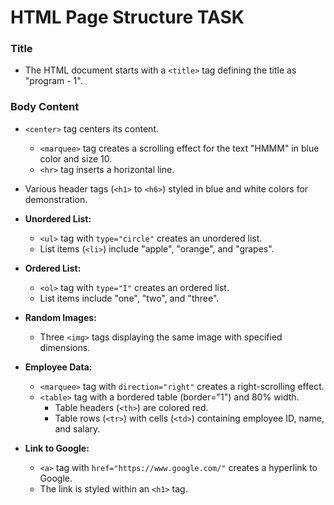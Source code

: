 # HTML Page Structure TASK

### Title
- The HTML document starts with a `<title>` tag defining the title as "program - 1".

### Body Content
- `<center>` tag centers its content.
  - `<marquee>` tag creates a scrolling effect for the text "HMMM" in blue color and size 10.
  - `<hr>` tag inserts a horizontal line.

- Various header tags (`<h1>` to `<h6>`) styled in blue and white colors for demonstration.

- **Unordered List:**
  - `<ul>` tag with `type="circle"` creates an unordered list.
  - List items (`<li>`) include "apple", "orange", and "grapes".

- **Ordered List:**
  - `<ol>` tag with `type="I"` creates an ordered list.
  - List items include "one", "two", and "three".

- **Random Images:**
  - Three `<img>` tags displaying the same image with specified dimensions.

- **Employee Data:**
  - `<marquee>` tag with `direction="right"` creates a right-scrolling effect.
  - `<table>` tag with a bordered table (border="1") and 80% width.
    - Table headers (`<th>`) are colored red.
    - Table rows (`<tr>`) with cells (`<td>`) containing employee ID, name, and salary.

- **Link to Google:**
  - `<a>` tag with `href="https://www.google.com/"` creates a hyperlink to Google.
  - The link is styled within an `<h1>` tag.

